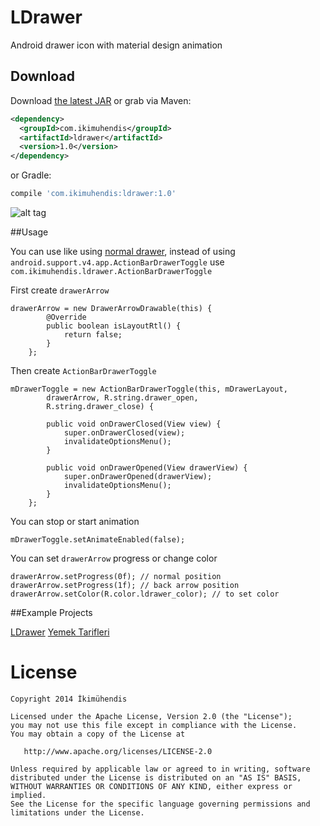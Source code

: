 LDrawer
=======

Android drawer icon with material design animation

Download
--------

Download [the latest JAR][1] or grab via Maven:
```xml
<dependency>
  <groupId>com.ikimuhendis</groupId>
  <artifactId>ldrawer</artifactId>
  <version>1.0</version>
</dependency>
```
or Gradle:
```groovy
compile 'com.ikimuhendis:ldrawer:1.0'
```

![alt tag](https://raw.githubusercontent.com/IkiMuhendis/LDrawer/master/images/animated.gif)

##Usage

You can use like using [normal drawer][2], instead of using `android.support.v4.app.ActionBarDrawerToggle` use `com.ikimuhendis.ldrawer.ActionBarDrawerToggle`

First create `drawerArrow`

    drawerArrow = new DrawerArrowDrawable(this) {
            @Override
            public boolean isLayoutRtl() {
                return false;
            }
        };

Then create `ActionBarDrawerToggle`

    mDrawerToggle = new ActionBarDrawerToggle(this, mDrawerLayout,
            drawerArrow, R.string.drawer_open,
            R.string.drawer_close) {

            public void onDrawerClosed(View view) {
                super.onDrawerClosed(view);
                invalidateOptionsMenu();
            }

            public void onDrawerOpened(View drawerView) {
                super.onDrawerOpened(drawerView);
                invalidateOptionsMenu();
            }
        };

You can stop or start animation

    mDrawerToggle.setAnimateEnabled(false);

You can set `drawerArrow` progress or change color

    drawerArrow.setProgress(0f); // normal position
    drawerArrow.setProgress(1f); // back arrow position
    drawerArrow.setColor(R.color.ldrawer_color); // to set color

##Example Projects

  [LDrawer][3]
  [Yemek Tarifleri][4]
  

License
=======

    Copyright 2014 İkimühendis

    Licensed under the Apache License, Version 2.0 (the "License");
    you may not use this file except in compliance with the License.
    You may obtain a copy of the License at

       http://www.apache.org/licenses/LICENSE-2.0

    Unless required by applicable law or agreed to in writing, software
    distributed under the License is distributed on an "AS IS" BASIS,
    WITHOUT WARRANTIES OR CONDITIONS OF ANY KIND, either express or implied.
    See the License for the specific language governing permissions and
    limitations under the License.
    
    
[1]: https://github.com/IkiMuhendis/LDrawer
[2]: http://developer.android.com/training/implementing-navigation/nav-drawer.html
[3]: https://play.google.com/store/apps/details?id=com.ikimuhendis.ldrawer.sample
[4]: https://play.google.com/store/apps/details?id=com.ikimuhendis.android.foodjob
